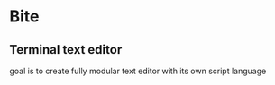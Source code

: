 # Bite 
## Terminal text editor

goal is to create fully modular text editor with its own script language

